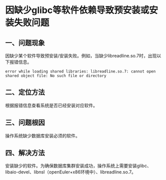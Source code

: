 # 因缺少glibc等软件依赖导致预安装或安装失败问题

## 一、问题现象

因缺少某个软件导致预安装/安装失败。例如，当缺少libreadline.so.7时，出现以下报错信息。

```shell
error while loading shared libraries: libreadline.so.7: cannot open shared object file: No such file or directory
```

## 二、定位方法

根据报错信息查看系统是否已经安装对应软件。

## 三、问题根因

操作系统缺少数据库安装必须的软件。

## 四、解决方法

安装缺少的软件。为确保数据库集群安装成功，操作系统上需要安装glibc、libaio-devel、libnsl（openEuler+x86环境中）、libreadline.so.7。